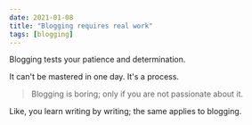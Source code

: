 ```yaml
---
date: 2021-01-08
title: "Blogging requires real work"
tags: [blogging]
---
```


Blogging tests your patience and determination.

It can't be mastered in one day. It's a process.

> Blogging is boring; only if you are not passionate about it.

Like, you learn writing by writing; the same applies to blogging.